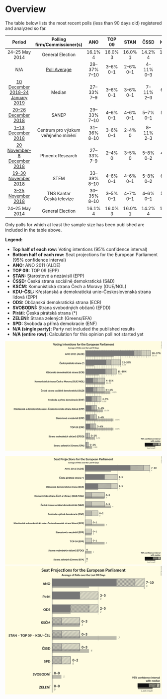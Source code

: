 # Overview

The table below lists the most recent polls (less than 90 days old) registered and analyzed so far.

| Period     | Polling firm/Commissioner(s) | ANO | TOP 09 | STAN | ČSSD | KSČM | KDU–ČSL | ODS | SVOBODNÍ | Piráti | ZELENÍ | SPD |
|:----------:|:----------------------------:|:--:|:--:|:--:|:--:|:--:|:--:|:--:|:--:|:--:|:--:|:--:|
| 24–25 May 2014 | General Election | 16.1% <br> 4 | 16.0% <br> 3 | 16.0% <br> 1 | 14.2% <br> 4 | 11.0% <br> 3 | 10.0% <br> 3 | 7.7% <br> 2 | 5.2% <br> 1 | 4.8% <br> 0 | 3.8% <br> 0 | 0.0% <br> 0 |
| N/A | [Poll Average](average.html) | 28–37% <br> 7–10 | 3–6% <br> 0–1 | 2–6% <br> 0–1 | 4–11% <br> 0–3 | 4–11% <br> 0–3 | 3–6% <br> 0–1 | 11–18% <br> 2–5 | 0–2% <br> 0 | 12–20% <br> 3–5 | 0–2% <br> 0 | 4–9% <br> 0–2 |
| [10 December 2018–24 January 2019](2019-01-24-Median.html) | Median | 27–33% <br> 7–9 | 3–6% <br> 0–1 | 3–6% <br> 0–1 | 7–11% <br> 2–3 | 6–9% <br> 1–2 | 3–6% <br> 0–1 | 13–18% <br> 3–5 | 1–2% <br> 0 | 12–16% <br> 3–4 | 1–2% <br> 0 | 7–10% <br> 1–2 |
| [20–26 December 2018](2018-12-26-SANEP.html) | SANEP | 29–33% <br> 7–10 | 4–6% <br> 0–1 | 4–6% <br> 0–1 | 5–7% <br> 0–1 | 5–7% <br> 0–1 | 4–7% <br> 0–1 | 15–18% <br> 4–5 | N/A <br> N/A | 14–18% <br> 3–5 | N/A <br> N/A | 5–8% <br> 1–2 |
| [1–13 December 2018](2018-12-13-Centrumprovýzkumveřejnéhomínění.html) | Centrum pro výzkum veřejného mínění | 31–36% <br> 8–10 | 3–6% <br> 0–1 | 2–4% <br> 0 | 8–11% <br> 2–3 | 8–12% <br> 2–3 | 3–5% <br> 0–1 | 12–17% <br> 3–4 | 1–2% <br> 0 | 12–16% <br> 3–4 | 1–2% <br> 0 | 3–5% <br> 0–1 |
| [20 November–8 December 2018](2018-12-08-PhoenixResearch.html) | Phoenix Research | 27–33% <br> 7–9 | 2–4% <br> 0 | 3–5% <br> 0 | 5–8% <br> 0–2 | 4–6% <br> 0–1 | 4–7% <br> 0–1 | 12–17% <br> 3–4 | 0–1% <br> 0 | 12–16% <br> 3–4 | N/A <br> N/A | 5–8% <br> 0–2 |
| [19–30 November 2018](2018-11-30-STEM.html) | STEM | 33–39% <br> 8–10 | 4–6% <br> 0–1 | 4–6% <br> 0–1 | 5–8% <br> 0–2 | 6–9% <br> 1–2 | 4–7% <br> 0–1 | 11–15% <br> 2–4 | 1–2% <br> 0 | 11–15% <br> 2–4 | 0–2% <br> 0 | 5–9% <br> 1–2 |
| [3–25 November 2018](2018-11-25-TNSKantar.html) | TNS Kantar <br> Česká televize | 30–35% <br> 8–10 | 3–5% <br> 0–1 | 4–7% <br> 0–1 | 4–6% <br> 0–1 | 5–7% <br> 0–2 | 3–6% <br> 0–1 | 14–18% <br> 3–5 | N/A <br> N/A | 17–21% <br> 4–6 | N/A <br> N/A | 4–7% <br> 0–1 |
| 24–25 May 2014 | General Election | 16.1% <br> 4 | 16.0% <br> 3 | 16.0% <br> 1 | 14.2% <br> 4 | 11.0% <br> 3 | 10.0% <br> 3 | 7.7% <br> 2 | 5.2% <br> 1 | 4.8% <br> 0 | 3.8% <br> 0 | 0.0% <br> 0 |

Only polls for which at least the sample size has been published are included in the table above.

**Legend:**
+ **Top half of each row:** Voting intentions (95% confidence interval)
+ **Bottom half of each row:** Seat projections for the European Parliament (95% confidence interval)
+ **ANO:** ANO 2011 (ALDE)
+ **TOP 09:** TOP 09 (EPP)
+ **STAN:** Starostové a nezávislí (EPP)
+ **ČSSD:** Česká strana sociálně demokratická (S&D)
+ **KSČM:** Komunistická strana Čech a Moravy (GUE/NGL)
+ **KDU–ČSL:** Křesťanská a demokratická unie–Československá strana lidová (EPP)
+ **ODS:** Občanská demokratická strana (ECR)
+ **SVOBODNÍ:** Strana svobodných občanů (EFDD)
+ **Piráti:** Česká pirátská strana (*)
+ **ZELENÍ:** Strana zelených (Greens/EFA)
+ **SPD:** Svoboda a přímá demokracie (ENF)
+ **N/A (single party):** Party not included the published results
+ **N/A (entire row):** Calculation for this opinion poll not started yet


![Graph with voting intentions not yet produced](average.png "Voting Intentions")

![Graph with seats not yet produced](average-seats.png "Seats")
![Graph with coalitions seats not yet produced](average-coalitions-seats.png "Coalitions Seats")
